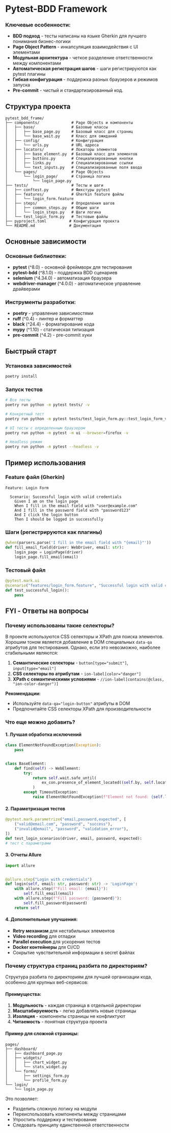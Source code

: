 # Pytest-BDD Framework

### Ключевые особенности:

- **BDD подход** - тесты написаны на языке Gherkin для лучшего понимания бизнес-логики
- **Page Object Pattern** - инкапсуляция взаимодействия с UI элементами
- **Модульная архитектура** - четкое разделение ответственности между компонентами
- **Автоматическая регистрация шагов** - шаги регистрируются как pytest плагины
- **Гибкая конфигурация** - поддержка разных браузеров и режимов запуска
- **Pre-commit** - чистый и стандартизированный код.

## Структура проекта

```
pytest_bdd_frame/
├── components/              # Page Objects и компоненты
│   ├── base/                # Базовые классы
│   │   ├── base_page.py     # Базовый класс для страниц
│   │   └── base_wait.py     # Класс для ожиданий
│   ├── config/              # Конфигурация
│   │   └── urls.py          # URL адреса
│   ├── locators/            # Локаторы элементов
│   │   ├── base_element.py  # Базовый класс для элементов
│   │   ├── buttons.py       # Специализированные кнопки
│   │   ├── links.py         # Специализированные ссылки
│   │   └── text_inputs.py   # Специализированные поля ввода
│   └── pages/               # Page Objects
│       └── login_page/      # Страница логина
│           └── login_page.py
├── tests/                   # Тесты и шаги
│   ├── conftest.py          # Фикстуры pytest
│   ├── features/            # Gherkin feature файлы
│   │   └── login_form.feature
│   ├── steps/               # Определения шагов
│   │   ├── common_steps.py  # Общие шаги
│   │   └── login_steps.py   # Шаги логина
│   └── test_login_form.py   # Тестовые файлы
├── pyproject.toml          # Конфигурация проекта
└── README.md               # Документация
```

## Основные зависимости

### Основные библиотеки:

- **pytest** (^8.0) - основной фреймворк для тестирования
- **pytest-bdd** (^8.1.0) - поддержка BDD сценариев
- **selenium** (^4.34.0) - автоматизация браузера
- **webdriver-manager** (^4.0.0) - автоматическое управление драйверами

### Инструменты разработки:

- **poetry** - управление зависимостями
- **ruff** (^0.4) - линтер и форматтер
- **black** (^24.4) - форматирование кода
- **mypy** (^1.10) - статическая типизация
- **pre-commit** (^4.2) - pre-commit хуки

## Быстрый старт

### Установка зависимостей

```bash
poetry install
```

### Запуск тестов

```bash
# Все тесты
poetry run python -m pytest tests/ -v

# Конкретный тест
poetry run python -m pytest tests/test_login_form.py::test_login_form_visibility -v

# UI тесты с определенным браузером
poetry run python -m pytest -m ui --browser=firefox -v

# Headless режим
poetry run python -m pytest --headless -v
```

## Пример использования

### Feature файл (Gherkin)

```gherkin
Feature: Login Form

  Scenario: Successful login with valid credentials
    Given I am on the login page
    When I fill in the email field with "user@example.com"
    And I fill in the password field with "password123"
    And I click the login button
    Then I should be logged in successfully
```

### Шаги (регистрируются как плагины)

```python
@when(parsers.parse('I fill in the email field with "{email}"'))
def fill_email_field(driver: WebDriver, email: str):
    login_page = LoginPage(driver)
    login_page.fill_email(email)
```

### Тестовый файл

```python
@pytest.mark.ui
@scenario("features/login_form.feature", "Successful login with valid credentials")
def test_successful_login():
    pass
```

## FYI - Ответы на вопросы

### Почему использованы такие селекторы?

В проекте используются CSS селекторы и XPath для поиска элементов. Хорошим тоном является добавление в DOM специальных
`data-qa` атрибутов для тестирования. Однако, если это невозможно, наиболее стабильными являются:

1. **Семантические селекторы** - `button[type="submit"]`, `input[type="email"]`
2. **CSS селекторы по атрибутам** - `ion-label[color="danger"]`
3. **XPath с семантическими условиями** - `//ion-label[contains(@class, "ion-color-danger")]`

**Рекомендации:**

- Используйте `data-qa="login-button"` атрибуты в DOM
- Предпочитайте CSS селекторы XPath для производительности

### Что еще можно добавить?

#### 1. Лучшая обработка исключений

```python
class ElementNotFoundException(Exception):
    pass


class BaseElement:
    def find(self) -> WebElement:
        try:
            return self.wait.safe_until(
                ex_con.presence_of_element_located((self.by, self.locator))
            )
        except TimeoutException:
            raise ElementNotFoundException(f"Element not found: {self.locator}")
```

#### 2. Параметризация тестов

```python
@pytest.mark.parametrize("email,password,expected", [
    ("valid@email.com", "password", "success"),
    ("invalid@email", "password", "validation_error"),
])
def test_login_scenarios(driver, email, password, expected):
# тест с параметрами
```

#### 3. Отчеты Allure

```python
import allure


@allure.step("Login with credentials")
def login(self, email: str, password: str) -> 'LoginPage':
    with allure.step(f"Fill email: {email}"):
        self.fill_email(email)
    with allure.step(f"Fill password: {password}"):
        self.fill_password(password)
    return self
```

#### 4. Дополнительные улучшения:

- **Retry механизм** для нестабильных элементов
- **Video recording** для отладки
- **Parallel execution** для ускорения тестов
- **Docker контейнеры** для CI/CD
- Сокрытие чувствительной информации в secret файлах

### Почему структура страниц разбита по директориям?

Структура разбита по директориям для лучшей организации кода, особенно для крупных веб-сервисов:

#### Преимущества:

1. **Модульность** - каждая страница в отдельной директории
2. **Масштабируемость** - легко добавлять новые страницы
3. **Изоляция** - компоненты страницы не конфликтуют
4. **Читаемость** - понятная структура проекта

#### Пример для сложной страницы:

```
pages/
├── dashboard/
│   ├── dashboard_page.py
│   ├── widgets/
│   │   ├── chart_widget.py
│   │   └── stats_widget.py
│   └── forms/
│       ├── settings_form.py
│       └── profile_form.py
└── login/
    └── login_page.py
```

Это позволяет:

- Разделить сложную логику на модули
- Переиспользовать компоненты между страницами
- Упростить поддержку и тестирование
- Следовать принципу единственной ответственности
